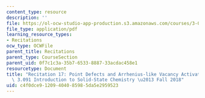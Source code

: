 ```yaml
---
content_type: resource
description: ''
file: https://ol-ocw-studio-app-production.s3.amazonaws.com/courses/3-091-introduction-to-solid-state-chemistry-fall-2018/c4f0dce91209404085985da5e2959523_MIT3_091F18_REC17.pdf
file_type: application/pdf
learning_resource_types:
- Recitations
ocw_type: OCWFile
parent_title: Recitations
parent_type: CourseSection
parent_uid: 0f7c1c3a-35b7-6533-8887-33acdac458e1
resourcetype: Document
title: "Recitation 17: Point Defects and Arrhenius-like Vacancy Activation \u2013\
  \ 3.091 Introduction to Solid-State Chemistry \u2013 Fall 2018"
uid: c4f0dce9-1209-4040-8598-5da5e2959523
---
```

